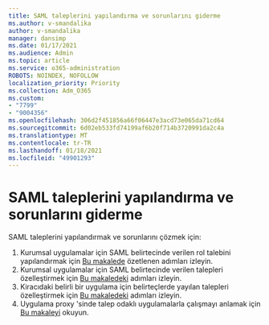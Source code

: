 ```yaml
---
title: SAML taleplerini yapılandırma ve sorunlarını giderme
ms.author: v-smandalika
author: v-smandalika
manager: dansimp
ms.date: 01/17/2021
ms.audience: Admin
ms.topic: article
ms.service: o365-administration
ROBOTS: NOINDEX, NOFOLLOW
localization_priority: Priority
ms.collection: Adm_O365
ms.custom:
- "7799"
- "9004356"
ms.openlocfilehash: 306d2f451856a66f06447e3acd73e065da71cd64
ms.sourcegitcommit: 6d02eb533fd74199af6b20f714b3720991da2c4a
ms.translationtype: MT
ms.contentlocale: tr-TR
ms.lasthandoff: 01/18/2021
ms.locfileid: "49901293"
---
```

# <a name="configure-and-troubleshoot-saml-claims"></a>SAML taleplerini yapılandırma ve sorunlarını giderme

SAML taleplerini yapılandırmak ve sorunlarını çözmek için:

1. Kurumsal uygulamalar için SAML belirtecinde verilen rol talebini yapılandırmak için [Bu makalede](https://docs.microsoft.com/azure/active-directory/develop/active-directory-enterprise-app-role-management) özetlenen adımları izleyin.
2. Kurumsal uygulamalar için SAML belirtecinde verilen talepleri özelleştirmek için [Bu makaledeki](https://docs.microsoft.com/azure/active-directory/develop/active-directory-saml-claims-customization) adımları izleyin.
3. Kiracıdaki belirli bir uygulama için belirteçlerde yayılan talepleri özelleştirmek için [Bu makaledeki](https://docs.microsoft.com/azure/active-directory/develop/active-directory-claims-mapping) adımları izleyin.
4. Uygulama proxy 'sinde talep odaklı uygulamalarla çalışmayı anlamak için [Bu makaleyi](https://docs.microsoft.com/azure/active-directory/manage-apps/application-proxy-configure-for-claims-aware-applications) okuyun.